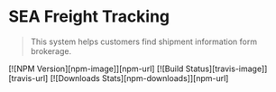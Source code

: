# SEA Freight Tracking
> This system helps customers find shipment information form brokerage.

[![NPM Version][npm-image]][npm-url]
[![Build Status][travis-image]][travis-url]
[![Downloads Stats][npm-downloads]][npm-url]


